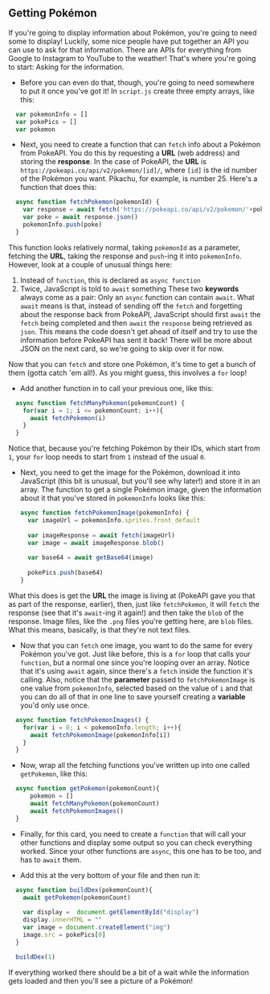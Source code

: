 ## Getting Pokémon

If you're going to display information about Pokémon, you're going to need some to display! Luckily, some nice people have put together an API you can use to ask for that information. There are APIs for everything from Google to Instagram to YouTube to the weather! That's where you're going to start: Asking for the information. 

+ Before you can even do that, though, you're going to need somewhere to put it once you've got it! In `script.js` create three empty arrays, like this:

```JavaScript
  var pokemonInfo = []
  var pokePics = []
  var pokemon
```

+ Next, you need to create a function that can `fetch` info about a Pokémon from PokeAPI. You do this by requesting a **URL** (web address) and storing the **response**. In the case of PokeAPI, the **URL** is `https://pokeapi.co/api/v2/pokemon/[id]/`, where `[id]` is the id number of the Pokémon you want. Pikachu, for example, is number 25. Here's a function that does this:

```JavaScript
  async function fetchPokemon(pokemonId) {  
    var response = await fetch('https://pokeapi.co/api/v2/pokemon/'+pokemonId.toString()+'/')
    var poke = await response.json()
    pokemonInfo.push(poke)
  }
```

This function looks relatively normal, taking `pokemonId` as a parameter, fetching the **URL**, taking the response and `push`-ing it into `pokemonInfo`. However, look at a couple of unusual things here:
  1. Instead of `function`, this is declared as `async function`
  2. Twice, JavaScript is told to `await` something
These two **keywords** always come as a pair: Only an `async` function can contain `await`. What `await` means is that, instead of sending off the `fetch` and forgetting about the response back from PokeAPI, JavaScript should first `await` the `fetch` being completed and then `await` the `response` being retrieved as `json`. This means the code doesn't get ahead of itself and try to use the information before PokeAPI has sent it back! There will be more about JSON on the next card, so we're going to skip over it for now.

Now that you can `fetch` and store one Pokémon, it's time to get a bunch of them (gotta catch 'em all!). As you might guess, this involves a `for` loop! 

+ Add another function in to call your previous one, like this:

```JavaScript
  async function fetchManyPokemon(pokemonCount) {
    for(var i = 1; i <= pokemonCount; i++){
      await fetchPokemon(i)
    }
  }
```

Notice that, because you're fetching Pokémon by their IDs, which start from `1`, your `for` loop needs to start from `1` instead of the usual `0`.

+ Next, you need to get the image for the Pokémon, download it into JavaScript (this bit is unusual, but you'll see why later!) and store it in an array. The function to get a single Pokémon image, given the information about it that you've stored in `pokemonInfo` looks like this:

  ```JavaScript
  async function fetchPokemonImage(pokemonInfo) {
    var imageUrl = pokemonInfo.sprites.front_default
    
    var imageResponse = await fetch(imageUrl)
    var image = await imageResponse.blob()
    
    var base64 = await getBase64(image)
    
    pokePics.push(base64)
  }
  ```

What this does is get the **URL** the image is living at (PokeAPI gave you that as part of the response, earlier), then, just like `fetchPokemon`, it will `fetch` the response (see that it's `await`-ing it again!) and then take the `blob` of the response. Image files, like the `.png` files you're getting here, are `blob` files. What this means, basically, is that they're not text files.

+ Now that you can `fetch` one image, you want to do the same for every Pokémon you've got. Just like before, this is a `for` loop that calls your `function`, but a normal one since you're looping over an array. Notice that it's using `await` again, since there's a `fetch` inside the function it's calling. Also, notice that the **parameter** passed to `fetchPokemonImage` is one value from `pokemonInfo`, selected based on the value of `i` and that you can do all of that in one line to save yourself creating a **variable** you'd only use once.

```JavaScript
  async function fetchPokemonImages() {
    for(var i = 0; i < pokemonInfo.length; i++){
      await fetchPokemonImage(pokemonInfo[i])
    }
  }
```

+ Now, wrap all the fetching functions you've written up into one called `getPokemon`, like this:

```JavaScript
  async function getPokemon(pokemonCount){
      pokemon = []
      await fetchManyPokemon(pokemonCount)
      await fetchPokemonImages()
  }
```

+ Finally, for this card, you need to create a `function` that will call your other functions and display some output so you can check everything worked. Since your other functions are `async`, this one has to be too, and has to `await` them. 

+ Add this at the very bottom of your file and then run it:

```JavaScript
  async function buildDex(pokemonCount){
    await getPokemon(pokemonCount)
    
    var display =  document.getElementById("display")
    display.innerHTML = ""
    var image = document.createElement("img")
    image.src = pokePics[0]
  }

  buildDex(1)
```

If everything worked there should be a bit of a wait while the information gets loaded and then you'll see a picture of a Pokémon!